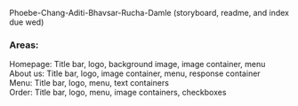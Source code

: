 Phoebe-Chang-Aditi-Bhavsar-Rucha-Damle
(storyboard, readme, and index due wed)

### Areas: ###
Homepage: Title bar, logo, background image, 
image container, menu  
About us: Title bar, logo, image container,
menu, response container  
Menu: Title bar, logo, menu, text containers  
Order: Title bar, logo, menu, image containers,
checkboxes

